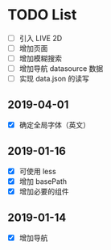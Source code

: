 # TODO List

- [ ] 引入 LIVE 2D
- [ ] 增加页面
- [ ] 增加模糊搜索
- [ ] 增加导航 datasource 数据
- [ ] 实现 data.json 的读写

## 2019-04-01

- [x] 确定全局字体（英文）

## 2019-01-16

- [x] 可使用 less
- [x] 增加 basePath
- [x] 增加必要的组件

## 2019-01-14

- [x] 增加导航
